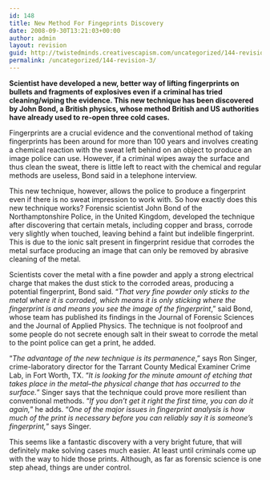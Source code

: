 ```yaml
---
id: 148
title: New Method For Fingeprints Discovery
date: 2008-09-30T13:21:03+00:00
author: admin
layout: revision
guid: http://twistedminds.creativescapism.com/uncategorized/144-revision-3/
permalink: /uncategorized/144-revision-3/
---
```

<p class="dropcap-first">
  <strong>Scientist have developed a new, better way of lifting fingerprints on bullets and fragments of explosives even if a criminal has tried cleaning/wiping the evidence. This new technique has been discovered by John Bond, a British physics, whose method British and US authorities have already used to re-open three cold cases.</strong>
</p>

Fingerprints are a crucial evidence and the conventional method of taking fingerprints has been around for more than 100 years and involves creating a chemical reaction with the sweat left behind on an object to produce an image police can use. However, if a criminal wipes away the surface and thus clean the sweat, there is little left to react with the chemical and regular methods are useless, Bond said in a telephone interview.

This new technique, however, allows the police to produce a fingerprint even if there is no sweat impression to work with. So how exactly does this new technique works? Forensic scientist John Bond of the Northamptonshire Police, in the United Kingdom, developed the technique after discovering that certain metals, including copper and brass, corrode very slightly when touched, leaving behind a faint but indelible fingerprint. This is due to the ionic salt present in fingerprint residue that corrodes the metal surface producing an image that can only be removed by abrasive cleaning of the metal.

Scientists cover the metal with a fine powder and apply a strong electrical charge that makes the dust stick to the corroded areas, producing a potential fingerprint, Bond said. &#8220;_That very fine powder only sticks to the metal where it is corroded, which means it is only sticking where the fingerprint is and means you see the image of the fingerprint_,&#8221; said Bond, whose team has published its findings in the Journal of Forensic Sciences and the Journal of Applied Physics. The technique is not foolproof and some people do not secrete enough salt in their sweat to corrode the metal to the point police can get a print, he added.

&#8220;_The advantage of the new technique is its permanence_,&#8221; says Ron Singer, crime-laboratory director for the Tarrant County Medical Examiner Crime Lab, in Fort Worth, TX. &#8220;_It is looking for the minute amount of etching that takes place in the metal&#8211;the physical change that has occurred to the surface._&#8221; Singer says that the technique could prove more resilient than conventional methods. &#8220;_If you don&#8217;t get it right the first time, you can do it again,_&#8221; he adds. &#8220;_One of the major issues in fingerprint analysis is how much of the print is necessary before you can reliably say it is someone&#8217;s fingerprint,_&#8221; says Singer.

This seems like a fantastic discovery with a very bright future, that will definitely make solving cases much easier. At least until criminals come up with the way to hide those prints. Although, as far as forensic science is one step ahead, things are under control.